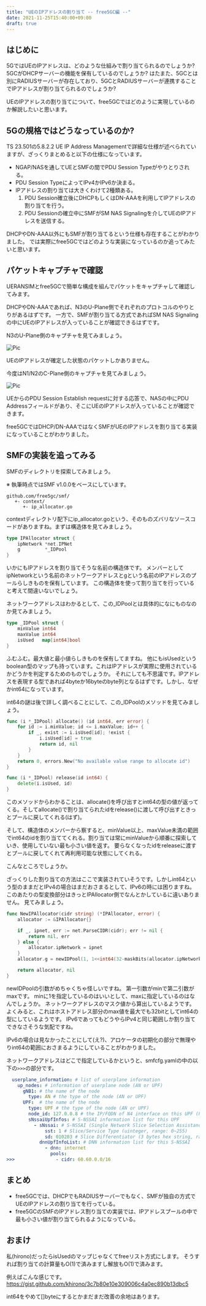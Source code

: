 ```yaml
---
title: "UEのIPアドレスの割り当て -- free5GC編 --"
date: 2021-11-25T15:40:00+09:00
draft: true
---
```


## はじめに

5GではUEのIPアドレスは、どのような仕組みで割り当てられるのでしょうか?
5GCがDHCPサーバーの機能を保有しているのでしょうか?
はたまた、5GCとは別にRADIUSサーバーが存在しており、5GCとRADIUSサーバーが連携することでIPアドレスが割り当てられるのでしょうか?

UEのIPアドレスの割り当てについて、free5GCではどのように実現しているのか解説したいと思います。


## 5Gの規格ではどうなっているのか?

TS 23.501の5.8.2.2 UE IP Address Managementで詳細な仕様が述べられていますが、ざっくりまとめると以下の仕様になっています。

* NGAP/NASを通してUEとSMFの間でPDU Session Typeがやりとりされる。
* PDU Session TypeによってIPv4かIPv6か決まる。
* IPアドレスの割り当ては大きくわけて2種類ある。
  1. PDU Session確立後にDHCPもしくはDN-AAAを利用してIPアドレスの割り当てを行う。
  2. PDU Sessionの確立中にSMFがSM NAS Signalingを介してUEのIPアドレスを送信する。

DHCPやDN-AAA以外にもSMFが割り当てるという仕様も存在することがわかりました。
では実際にfree5GCではどのような実装になっているのか追ってみたいと思います。


## パケットキャプチャで確認

UERANSIMとfree5GCで簡単な構成を組んでパケットをキャプチャして確認してみます。

DHCPやDN-AAAであれば、N3のU-Plane側でそれぞれのプロトコルのやりとりがあるはずです。 一方で、SMFが割り当てる方式であればSM NAS Signalingの中にUEのIPアドレスが入っていることが確認できるはずです。

N3のU-Plane側のキャプチャを見てみましょう。

![Pic](n3.png)

UEのIPアドレスが確定した状態のパケットしかありません。

今度はN1/N2のC-Plane側のキャプチャを見てみましょう。

![Pic](nas-signaling.png)

UEからのPDU Session Establish requestに対する応答で、NASの中にPDU Addressフィールドがあり、そこにUEのIPアドレスが入っていることが確認できます。

free5GCではDHCP/DN-AAAではなくSMFがUEのIPアドレスを割り当てる実装になっていることがわかりました。


## SMFの実装を追ってみる

SMFのディレクトリを探索してみましょう。

※ 執筆時点ではSMF v1.0.0をベースにしています。


```
github.com/free5gc/smf/
   +- context/
      +- ip_allocator.go
```

contextディレクトリ配下にip_allocator.goという、そのものズバリなソースコードがありますね。まずは構造体を見てみましょう。


```go
type IPAllocator struct {
	ipNetwork *net.IPNet
	g         *_IDPool
}
```

いかにもIPアドレスを割り当てそうな名前の構造体です。
メンバーとしてipNetworkという名前のネットワークアドレスとgという名前のIPアドレスのプールらしきものを保有しています。
この構造体を使って割り当てを行っていると考えて間違いないでしょう。

ネットワークアドレスはわかるとして、この_IDPoolとは具体的になにものなのか見てみましょう。


```go
type _IDPool struct {
	minValue int64
	maxValue int64
	isUsed   map[int64]bool
}
```

ふむふむ。最大値と最小値らしきものを保有してますね。
他にもisUsedというboolean型のマップも持っています。これはIPアドレスが実際に使用されているかどうかを判定するためのものでしょうか。
それにしても不思議です。IPアドレスを表現する型であれば4byteか16byteのbyte列となるはずです。しかし、なぜかint64になっています。

int64の謎は後で詳しく調べることにして、この_IDPoolのメソッドを見てみましょう。

```go
func (i *_IDPool) allocate() (id int64, err error) {
	for id := i.minValue; id <= i.maxValue; id++ {
		if _, exist := i.isUsed[id]; !exist {
			i.isUsed[id] = true
			return id, nil
		}
	}
	return 0, errors.New("No available value range to allocate id")
}

func (i *_IDPool) release(id int64) {
	delete(i.isUsed, id)
}
```

このメソッドからわかることは、allocate()を呼び出すとint64の型の値が返ってくる。そしてallocate()で割り当てられたidをrelease()に渡して呼び出すときっとプールに戻してくれる(はず)。

そして、構造体のメンバーから察すると、minValue以上、maxValue未満の範囲でint64のidを割り当ててくれる。割り当ては常にminValueから順番に探索していき、使用していない最も小さい値を返す。
要らなくなったidをreleaseに渡すとプールに戻してくれて再利用可能な状態にしてくれる。

こんなところでしょうか。

ざっくりした割り当ての方法はここで実装されていそうです。しかしint64という型のままだとIPv4の場合はまだおさまるとして、IPv6の時には困りますね。
このあたりの型変換部分はきっとIPAllocator側でなんとかしているに違いありません。
見てみましょう。


```go
func NewIPAllocator(cidr string) (*IPAllocator, error) {
	allocator := &IPAllocator{}

	if _, ipnet, err := net.ParseCIDR(cidr); err != nil {
		return nil, err
	} else {
		allocator.ipNetwork = ipnet
	}
	allocator.g = newIDPool(1, 1<<int64(32-maskBits(allocator.ipNetwork.Mask))-2)

	return allocator, nil
}
```

newIDPoolの引数がめちゃくちゃ怪しいですね。
第一引数がminで第二引数がmaxです。
minに1を指定しているのはいいとして、maxに指定しているのはなんでしょうか。
ネットワークアドレスのマスク値から算出しているようです。
よくみると、これはホストアドレス部分のmax値を最大でも32bitとしてint64の型にしているようです。
IPv6であってもどうやらIPv4と同じ範囲しか割り当てできなさそうな気配ですね。

IPv6の場合は見なかったことにして(え?)、アロケータの初期化の部分で無理やりint64の範囲におさまるようにしていることがわかりました。

ネットワークアドレスはどこで指定しているかというと、smfcfg.yamlの中の以下の`>>>`の部分です。

```yaml
  userplane_information: # list of userplane information
    up_nodes: # information of userplane node (AN or UPF)
      gNB1: # the name of the node
        type: AN # the type of the node (AN or UPF)
      UPF:  # the name of the node
        type: UPF # the type of the node (AN or UPF)
        node_id: 127.0.0.8 # the IP/FQDN of N4 interface on this UPF (PFCP)
        sNssaiUpfInfos: # S-NSSAI information list for this UPF
          - sNssai: # S-NSSAI (Single Network Slice Selection Assistance Information)
              sst: 1 # Slice/Service Type (uinteger, range: 0~255)
              sd: 010203 # Slice Differentiator (3 bytes hex string, range: 000000~FFFFFF)
            dnnUpfInfoList: # DNN information list for this S-NSSAI
              - dnn: internet
                pools:
>>>               - cidr: 60.60.0.0/16
```

## まとめ

* free5GCでは、DHCPでもRADIUSサーバーでもなく、SMFが独自の方式でUEのIPアドレスの割り当てを行っている。
* free5GCのSMFのIPアドレス割り当ての実装では、IPアドレスプールの中で最も小さい値が割り当てられるようになっている。

## おまけ

私(hirono)だったらisUsedのマップじゃなくてfreeリスト方式にします。
そうすれば割り当ての計算量もO(1)で済みますし解放もO(1)で済みます。

例えばこんな感じです。
https://gist.github.com/khirono/3c7b80e10e309006c4a0ec890b13dbc5

int64をやめて[]byteにするとかまだまだ改善の余地はあります。
